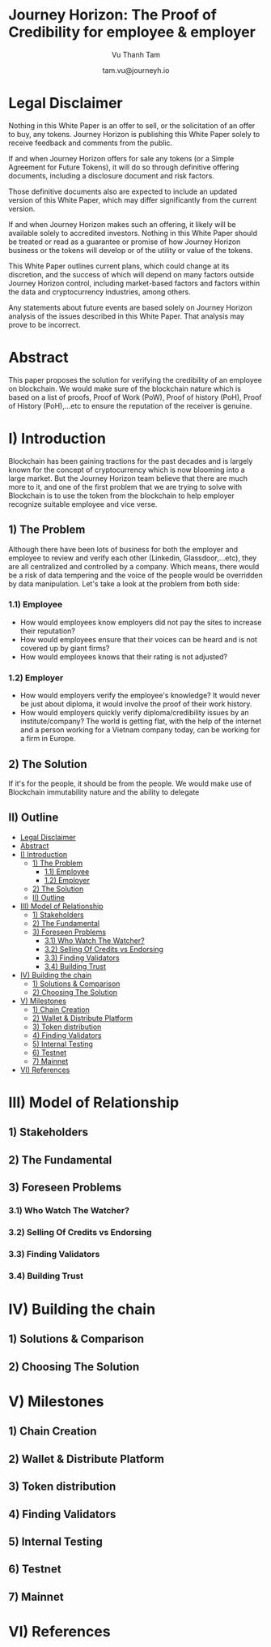 <h1> Journey Horizon: The Proof of Credibility for employee & employer</h1>
<p style="text-align: center;">Vu Thanh Tam</p>
<p style="text-align: center;">tam.vu@journeyh.io</p>

# Legal Disclaimer

Nothing in this White Paper is an offer to sell, or the solicitation of an offer to buy, any tokens. Journey Horizon is publishing this White Paper solely to receive feedback and comments from the public. 

If and when Journey Horizon offers for sale any tokens (or a Simple Agreement for Future Tokens), it will do so through definitive offering documents, including a disclosure document and risk factors. 

Those definitive documents also are expected to include an updated version of this White Paper, which may differ significantly from the current version. 

If and when Journey Horizon makes such an offering, it likely will be available solely to accredited investors. Nothing in this White Paper should be treated or read as a guarantee or promise of how Journey Horizon business or the tokens will develop or of the utility or value of the tokens. 

This White Paper outlines current plans, which could change at its discretion, and the success of which will depend on many factors outside Journey Horizon control, including market-based factors and factors within the data and cryptocurrency industries, among others. 

Any statements about future events are based solely on Journey Horizon analysis of the issues described in this White Paper. That analysis may prove to be incorrect.

# Abstract

This paper proposes the solution for verifying the credibility of an employee on blockchain. We would make sure of the blockchain nature which is based on a list of proofs, Proof of Work (PoW), Proof of history (PoH), Proof of History (PoH),...etc to ensure the reputation of the receiver is genuine. 

# I) Introduction

Blockchain has been gaining tractions for the past decades and is largely known for the concept of cryptocurrency which is now blooming into a large market. But the Journey Horizon team believe that there are much more to it, and one of the first problem that we are trying to solve with Blockchain is to use the token from the blockchain to help employer recognize suitable employee and vice verse.

## 1) The Problem

Although there have been lots of business for both the employer and employee to review and verify each other (Linkedin, Glassdoor,...etc), they are all centralized and controlled by a company. Which means, there would be a risk of data tempering and the voice of the people would be overridden by data manipulation. Let's take a look at the problem from both side:

### 1.1) Employee
- How would employees know employers did not pay the sites to increase their reputation?
- How would employees ensure that their voices can be heard and is not covered up by giant firms?
- How would employees knows that their rating is not adjusted?

### 1.2) Employer
- How would employers verify the employee's knowledge? It would never be just about diploma, it would involve the proof of their work history.
- How would employers quickly verify diploma/credibility issues by an institute/company? The world is getting flat, with the help of the internet and a person working for a Vietnam company today, can be working for a firm in Europe.

## 2) The Solution

If it's for the people, it should be from the people. We would make use of Blockchain immutability nature and the ability to delegate

## II) Outline

- [Legal Disclaimer](#legal-disclaimer)
- [Abstract](#abstract)
- [I) Introduction](#i-introduction)
  - [1) The Problem](#1-the-problem)
    - [1.1) Employee](#11-employee)
    - [1.2) Employer](#12-employer)
  - [2) The Solution](#2-the-solution)
  - [II) Outline](#ii-outline)
- [III) Model of Relationship](#iii-model-of-relationship)
  - [1) Stakeholders](#1-stakeholders)
  - [2) The Fundamental](#2-the-fundamental)
  - [3) Foreseen Problems](#3-foreseen-problems)
    - [3.1) Who Watch The Watcher?](#31-who-watch-the-watcher)
    - [3.2) Selling Of Credits vs Endorsing](#32-selling-of-credits-vs-endorsing)
    - [3.3) Finding Validators](#33-finding-validators)
    - [3.4) Building Trust](#34-building-trust)
- [IV) Building the chain](#iv-building-the-chain)
  - [1) Solutions & Comparison](#1-solutions--comparison)
  - [2) Choosing The Solution](#2-choosing-the-solution)
- [V) Milestones](#v-milestones)
  - [1) Chain Creation](#1-chain-creation)
  - [2) Wallet & Distribute Platform](#2-wallet--distribute-platform)
  - [3) Token distribution](#3-token-distribution)
  - [4) Finding Validators](#4-finding-validators)
  - [5) Internal Testing](#5-internal-testing)
  - [6) Testnet](#6-testnet)
  - [7) Mainnet](#7-mainnet)
- [VI) References](#vi-references)

# III) Model of Relationship

## 1) Stakeholders

## 2) The Fundamental

## 3) Foreseen Problems

### 3.1) Who Watch The Watcher?

### 3.2) Selling Of Credits vs Endorsing

### 3.3) Finding Validators

### 3.4) Building Trust

# IV) Building the chain

## 1) Solutions & Comparison

## 2) Choosing The Solution

# V) Milestones

## 1) Chain Creation

## 2) Wallet & Distribute Platform

## 3) Token distribution

## 4) Finding Validators

## 5) Internal Testing

## 6) Testnet

## 7) Mainnet

# VI) References